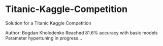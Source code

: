 # Titanic-Kaggle-Competition
Solution for a Titanic Kaggle Competition

Author: Bogdan Kholodenko
Reached 81.6% accuracy with basic models
Parameter hypertuning in progress...
